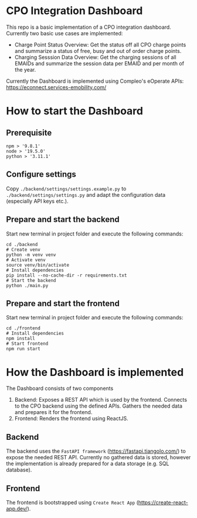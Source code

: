 # CPO Integration Dashboard
This repo is a basic implementation of a CPO integration dashboard.
Currently two basic use cases are implemented:
- Charge Point Status Overview:
  Get the status off all CPO charge points and summarize a status of free, busy and out of order charge points.
- Charging Sesssion Data Overview:
  Get the charging sessions of all EMAIDs and summarize the session data per EMAID and per month of the year.

Currently the Dashboard is implemented using Compleo's eOperate APIs: https://econnect.services-emobility.com/

# How to start the Dashboard
## Prerequisite
```
npm > '9.8.1'
node > '19.5.0'
python > '3.11.1'
```
## Configure settings
Copy `./backend/settings/settings.example.py` to `./backend/settings/settings.py` and adapt the configuration data (especially API keys etc.).
## Prepare and start the backend
Start new terminal in project folder and execute the following commands:
```
cd ./backend
# Create venv
python -m venv venv
# Activate venv
source venv/bin/activate
# Install dependencies
pip install --no-cache-dir -r requirements.txt
# Start the backend
python ./main.py 
```
## Prepare and start the frontend
Start new terminal in project folder and execute the following commands:
```
cd ./frontend
# Install dependencies
npm install
# Start frontend
npm run start
```

# How the Dashboard is implemented
The Dashboard consists of two components
1. Backend: Exposes a REST API which is used by the frontend. Connects to the CPO backend using the defined APIs. Gathers the needed data and prepares it for the frontend.
1. Frontend: Renders the frontend using ReactJS.
## Backend
The backend uses the `FastAPI framework` (https://fastapi.tiangolo.com/) to expose the needed REST API.
Currently no gathered data is stored, however the implementation is already prepared for a data storage (e.g. SQL database).
## Frontend
The frontend is bootstrapped using `Create React App` (https://create-react-app.dev/).
